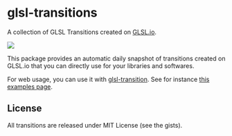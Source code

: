 glsl-transitions
===

A collection of GLSL Transitions created on [GLSL.io](https://glsl.io).

![](https://nodei.co/npm/glsl-transitions.png)

This package provides an automatic daily snapshot of transitions created on GLSL.io that you can directly use for your libraries and softwares.

For web usage, you can use it with [glsl-transition](http://github.com/gre/glsl-transition).
See for instance [this examples page](http://glslio.github.io/glsl-transition-examples/).

License
---

All transitions are released under MIT License (see the gists).
